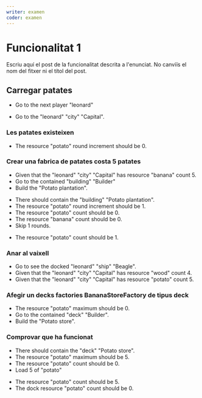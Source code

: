 ```yaml
---
writer: examen
coder: examen
---
```

# Funcionalitat 1

Escriu aquí el post de la funcionalitat descrita a l'enunciat.
No canviïs el nom del fitxer ni el títol del post.

## Carregar patates

 * Go to the next player "leonard"
 <!-- SNAPSHOT status=200 -->
 * Go to the "leonard" "city" "Capital".

### Les patates existeixen
 * The resource "potato" round increment should be 0.

### Crear una fabrica de patates costa 5 patates
 * Given that the "leonard" "city" "Capital" has resource "banana" count 5.
 * Go to the contained "building" "Builder"
 * Build the "Potato plantation".
 <!-- SNAPSHOT status=200 -->
 * There should contain the "building" "Potato plantation".
 * The resource "potato" round increment should be 1.
 * The resource "potato" count should be 0.
 * The resource "banana" count should be 0.
 * Skip 1 rounds.
 <!-- SNAPSHOT status=200 -->
 * The resource "potato" count should be 1.


### Anar al vaixell
 * Go to see the docked "leonard" "ship" "Beagle".
 * Given that the "leonard" "city" "Capital" has resource "wood" count 4.
 * Given that the "leonard" "city" "Capital" has resource "potato" count 5.


### Afegir un decks factories BananaStoreFactory de tipus deck

 * The resource "potato" maximum should be 0.     
 * Go to the contained "deck" "Builder".
 * Build the "Potato store".
 <!-- SNAPSHOT status=200 -->

### Comprovar que ha funcionat

 * There should contain the "deck" "Potato store".
 * The resource "potato" maximum should be 5.
 * The resource "potato" count should be 0.
 * Load 5 of "potato"
 <!-- SNAPSHOT status=200 -->
 * The resource "potato" count should be 5.
 * The dock resource "potato" count should be 0.

